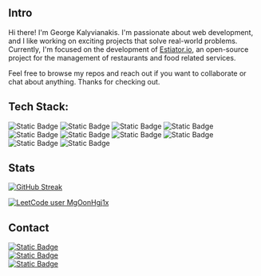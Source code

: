 ## Intro
Hi there! I'm George Kalyvianakis. I'm passionate about web development, and I like working on exciting projects that solve real-world problems. Currently, I'm focused on the development of [Estiator.io](https://github.com/CptGeo/estiator), an open-source project for the management of restaurants and food related services.

Feel free to browse my repos and reach out if you want to collaborate or chat about anything. Thanks for checking out.

## Tech Stack:     

![Static Badge](https://img.shields.io/badge/javascript-grey?logo=javascript)
![Static Badge](https://img.shields.io/badge/typescript-grey?logo=typescript)
![Static Badge](https://img.shields.io/badge/react-grey?logo=react)
![Static Badge](https://img.shields.io/badge/nextjs-grey?logo=nextdotjs)
![Static Badge](https://img.shields.io/badge/php-grey?logo=php)
![Static Badge](https://img.shields.io/badge/java-grey?logo=openjdk)
![Static Badge](https://img.shields.io/badge/spring-boot-grey?logo=springboot)
![Static Badge](https://img.shields.io/badge/nodejs-grey?logo=nodedotjs)
![Static Badge](https://img.shields.io/badge/git-grey?logo=git)
![Static Badge](https://img.shields.io/badge/docker-grey?logo=docker)

## Stats
[![GitHub Streak](https://streak-stats.demolab.com?user=CptGeo&card_height=170&theme=dark)](https://git.io/streak-stats)

[![LeetCode user MgOonHgj1x](https://img.shields.io/badge/dynamic/json?style=for-the-badge&labelColor=black&color=%23ffa116&label=Leetcode%20Solved&query=solved&url=https%3A%2F%2Fleetcode-badge.vercel.app%2Fapi%2Fusers%2FMgOonHgj1x&logo=leetcode&logoColor=yellow)](https://leetcode.com/MgOonHgj1x/)

## Contact
[![Static Badge](https://img.shields.io/badge/george.kalyvianakis%40gmail.com-grey?style=social&logo=mailgun)](mailto://george.kalyvianakis@gmail.com)  
[![Static Badge](https://img.shields.io/badge/georgekalyvianakis18%40gmail.com-grey?style=social&logo=mailgun)](mailto://georgekalyvianakis18@gmail.com)  
[![Static Badge](https://img.shields.io/badge/kalyvianakis-grey?style=social&logo=x)](https://x.com/kalyvianakis) 

